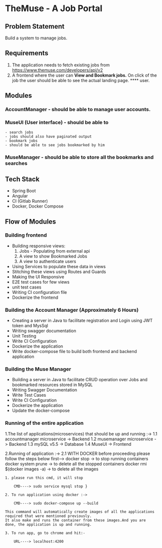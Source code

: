 # TheMuse - A Job Portal
## Problem Statement
Build a system to manage jobs.
## Requirements
1. The application needs to fetch existing jobs from https://www.themuse.com/developers/api/v2
2. A frontend where the user can **View and Bookmark jobs.** On click of the job the user should be able to see the actual landing page. ****
user.
## Modules
### AccountManager - should be able to manage user accounts.
### MuseUI (User interface) - should be able to
    - search jobs
    - jobs should also have paginated output
    - bookmark jobs
    - should be able to see jobs bookmarked by him
### MuseManager - should be able to store all the bookmarks and searches
## Tech Stack
- Spring Boot
- Angular
- CI (Gitlab Runner)
- Docker, Docker Compose
## Flow of Modules
### Building frontend
- Building responsive views:
	1. Jobs - Populating from external api
	2. A view to show Bookmarked Jobs
	3. A view to authenticate users 
- Using Services to populate these data in views
- Stitching these views using Routes and Guards
- Making the UI Responsive
- E2E test cases for few views
- unit test cases
- Writing CI configuration file
- Dockerize the frontend
### Building the Account Manager (Approximately 6 Hours) 
- Creating a server in Java to facilitate registration and Login using JWT token and MysSql
- Writing swagger documentation
- Unit Testing
- Write CI Configuration
- Dockerize the application
- Write docker-compose file to build both frontend and backend application
### Building the Muse Manager
- Building a server in Java to facilitate CRUD operation over Jobs and bookmarked resources stored in MySQL
- Writing Swagger Documentation
- Write Test Cases
- Write CI Configuration
- Dockerize the application
- Update the docker-compose
### Running of  the entire application

1.The list of applications(microservices) that should be up and running :->
	1.1 accountmanager microservice  -> Backend
	1.2 musemanager microservice		-> Backend
	1.3 mySQL v5.5					-> Database
	1.4 MuseUI 						-> Frontend

2.Running of application :->
	2.1 WITH DOCKER 
	before proceeding please follow the steps below first-->
			docker stop <container ID>  	-> to stop running containers
			docker system prune        	 	-> to delete all the stopped containers
			docker rmi $(docker images -a)	-> to delete all the images
	
	1. please run this cmd, it will stop  
	
		CMD----> sudo service mysql stop }
	
	2. To run application using docker :->
	
		CMD----> sudo docker-compose up --build
	
	This command will automatically create images of all the applications required that were mentioned previously. 
	It also make and runs the container from these images.And you are done, the application is up and running.
	
	3. To run app, go to chrome and hit:-
		
		URL----> localhost:4200
		

